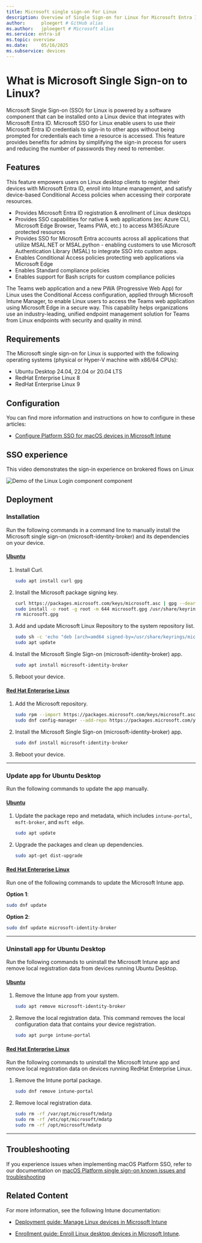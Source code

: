 ```yaml
---
title: Microsoft single sign-on For Linux
description: Overview of Single Sign-on for Linux for Microsoft Entra ID registered devices.
author:      ploegert # GitHub alias
ms.author:   jploegert # Microsoft alias
ms.service: entra-id
ms.topic: overview
ms.date:     05/16/2025
ms.subservice: devices
---
```


# What is Microsoft Single Sign-on to Linux?

Microsoft Single Sign-on (SSO) for Linux is powered by a software component that can be installed onto a Linux device that integrates with Microsoft Entra ID. Microsoft SSO for Linux enable users to use their Microsoft Entra ID credentials to sign-in to other apps without being prompted for credentials each time a resource is accessed. This feature provides benefits for admins by simplifying the sign-in process for users and reducing the number of passwords they need to remember. 

## Features

This feature empowers users on Linux desktop clients to register their devices with Microsoft Entra ID, enroll into Intune management, and satisfy device-based Conditional Access policies when accessing their corporate resources.

- Provides Microsoft Entra ID registration & enrollment of Linux desktops
- Provides SSO capabilities for native & web applications (ex: Azure CLI, Microsoft Edge Browser, Teams PWA, etc.) to access M365/Azure protected resources
- Provides SSO for Microsoft Entra accounts across all applications that utilize MSAL.NET or MSAL.python - enabling customers to use Microsoft Authentication Library (MSAL) to integrate SSO into custom apps.
- Enables Conditional Access policies protecting web applications via Microsoft Edge
- Enables Standard compliance policies
- Enables support for Bash scripts for custom compliance policies

The Teams web application and a new PWA (Progressive Web App) for Linux uses the Conditional Access configuration, applied through Microsoft Intune Manager, to enable Linux users to access the Teams web application using Microsoft Edge in a secure way. This capability helps organizations use an industry-leading, unified endpoint management solution for Teams from Linux endpoints with security and quality in mind.

## Requirements

The Microsoft single sign-on for Linux is supported with the following operating systems (physical or Hyper-V machine with x86/64 CPUs):  
 - Ubuntu Desktop 24.04, 22.04 or 20.04 LTS  
 - RedHat Enterprise Linux 8  
 - RedHat Enterprise Linux 9

## Configuration

You can find more information and instructions on how to configure in these articles:
- [Configure Platform SSO for macOS devices in Microsoft Intune](/mem/intune/configuration/platform-sso-macos)

## SSO experience

This video demonstrates the sign-in experience on brokered flows on Linux

![Demo of the Linux Login component component](./media/sso-linux/linux-entra-login.gif)

## Deployment

### Installation

Run the following commands in a command line to manually install the Microsoft single sign-on (microsoft-identity-broker) and its dependencies on your device.  

#### [Ubuntu](#tab/debian-install)

1. Install Curl. 

    ```bash
    sudo apt install curl gpg
    ```

2. Install the Microsoft package signing key.  

    ```bash
    curl https://packages.microsoft.com/keys/microsoft.asc | gpg --dearmor > microsoft.gpg
    sudo install -o root -g root -m 644 microsoft.gpg /usr/share/keyrings
    rm microsoft.gpg
    ```

3. Add and update Microsoft Linux Repository to the system repository list.

    ```bash
    sudo sh -c 'echo "deb [arch=amd64 signed-by=/usr/share/keyrings/microsoft.gpg] https://packages.microsoft.com/ubuntu/$(lsb_release -rs)/prod $(lsb_release -cs) main" >> /etc/apt/sources.list.d/microsoft-ubuntu-$(lsb_release -cs)-prod.list'
    sudo apt update
    ```

4. Install the Microsoft Single Sign-on (microsoft-identity-broker) app.

    ```bash
    sudo apt install microsoft-identity-broker
    ```

5. Reboot your device.  

#### [Red Hat Enterprise Linux](#tab/redhat-install)

1. Add the Microsoft repository.  

   ```bash
   sudo rpm --import https://packages.microsoft.com/keys/microsoft.asc
   sudo dnf config-manager --add-repo https://packages.microsoft.com/yumrepos/microsoft-rhel9.0-prod
   ```

1. Install the Microsoft Single Sign-on (microsoft-identity-broker) app.  

   ```bash
   sudo dnf install microsoft-identity-broker
   ```
   
3. Reboot your device.  

---

### Update app for Ubuntu Desktop 

Run the following commands to update the app manually.    

#### [Ubuntu](#tab/debian-update)

1. Update the package repo and metadata, which includes `intune-portal`, `msft-broker`, and `msft edge`.   

    ```bash
    sudo apt update
    ```

2. Upgrade the packages and clean up dependencies.  

    ```bash
    sudo apt-get dist-upgrade
    ```

#### [Red Hat Enterprise Linux](#tab/redhat-update)

Run one of the following commands to update the Microsoft Intune app.  

**Option 1**:  

   ```bash
   sudo dnf update
   ```

**Option 2**: 
   ```bash
   sudo dnf update microsoft-identity-broker
   ```
   
---

### Uninstall app for Ubuntu Desktop

Run the following commands to uninstall the Microsoft Intune app and remove local registration data from devices running Ubuntu Desktop.  

#### [Ubuntu](#tab/debian-uninstall)

1. Remove the Intune app from your system.  

    ```bash
   sudo apt remove microsoft-identity-broker
    ```
    
2. Remove the local registration data. This command removes the local configuration data that contains your device registration.     

    ```bash
    sudo apt purge intune-portal
    ``` 

#### [Red Hat Enterprise Linux](#tab/redhat-uninstall)

Run the following commands to uninstall the Microsoft Intune app and remove local registration data on devices running RedHat Enterprise Linux.    

1. Remove the Intune portal package.  

   ```bash
   sudo dnf remove intune-portal
   ```
   
2. Remove local registration data.  

   ```bash
   sudo rm -rf /var/opt/microsoft/mdatp
   sudo rm -rf /etc/opt/microsoft/mdatp
   sudo rm -rf /opt/microsoft/mdatp
   ```  

---

## Troubleshooting 

If you experience issues when implementing macOS Platform SSO, refer to our documentation on [macOS Platform single sign-on known issues and troubleshooting](troubleshoot-macos-platform-single-sign-on-extension.md)

## Related Content

For more information, see the following Intune documentation:

- [Deployment guide: Manage Linux devices in Microsoft Intune](/mem/intune-service/fundamentals/deployment-guide-platform-linux)

- [Enrollment guide: Enroll Linux desktop devices in Microsoft Intune](/mem/intune-service/fundamentals/deployment-guide-enrollment-linux).
